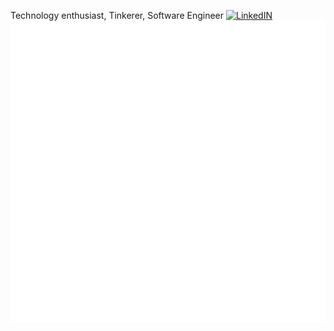 Technology enthusiast, Tinkerer, Software Engineer [![LinkedIN][linkedinlink]][linkedinimg]
![Metrics](https://github.com/julianmendoza/julianmendoza/blob/main/github-metrics.svg)

[linkedinlink]:https://www.vectorlogo.zone/logos/linkedin/linkedin-icon.svg
[linkedinimg]:https://www.linkedin.com/in/julianjohnmendoza/
